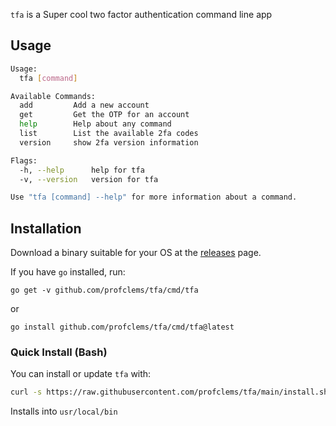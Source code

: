 `tfa` is a Super cool two factor authentication command line app

## Usage

```sh
Usage:
  tfa [command]

Available Commands:
  add         Add a new account
  get         Get the OTP for an account
  help        Help about any command
  list        List the available 2fa codes
  version     show 2fa version information

Flags:
  -h, --help      help for tfa
  -v, --version   version for tfa

Use "tfa [command] --help" for more information about a command.
```

## Installation

Download a binary suitable for your OS at the [releases](https://github.com/profclems/tfa/releases/latest) page.

If you have `go` installed, run:
```
go get -v github.com/profclems/tfa/cmd/tfa
```
or 
```
go install github.com/profclems/tfa/cmd/tfa@latest
```

### Quick Install (Bash)
You can install or update `tfa` with:

```bash
curl -s https://raw.githubusercontent.com/profclems/tfa/main/install.sh | sudo bash
```
Installs into `usr/local/bin`
